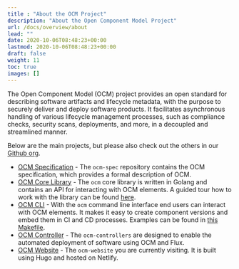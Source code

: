 ```yaml
---
title : "About the OCM Project"
description: "About the Open Component Model Project"
url: /docs/overview/about
lead: ""
date: 2020-10-06T08:48:23+00:00
lastmod: 2020-10-06T08:48:23+00:00
draft: false
weight: 11
toc: true
images: []
---
```


The Open Component Model (OCM) project provides an open standard for describing software artifacts and lifecycle metadata, with the purpose to securely deliver and deploy software products. It facilitates asynchronous handling of various lifecycle management processes, such as compliance checks, security scans, deployments, and more, in a decoupled and streamlined manner.

Below are the main projects, but please also check out the others in our [Github org](https://github.com/open-component-model).

- [OCM Specification](https://github.com/open-component-model/ocm-spec/blob/main/README.md) - The `ocm-spec` repository contains the OCM specification, which provides a formal description of OCM.
- [OCM Core Library](https://github.com/open-component-model/ocm#ocm-library) - The `ocm` core library is written in Golang and contains an API for interacting with OCM elements. A guided tour how to work with the library can be found [here](https://github.com/open-component-model/ocm/tree/main/examples/lib/tour#readme).
- [OCM CLI](https://github.com/open-component-model/ocm#ocm-cli) - With the `ocm` command line interface end users can interact with OCM elements. It makes it easy to create component versions and embed them in CI and CD processes. Examples can be found in [this Makefile](https://github.com/open-component-model/ocm/blob/main/examples/make/Makefile).
- [OCM Controller](https://github.com/open-component-model/ocm-controller) - The `ocm-controllers` are designed to enable the automated deployment of software using OCM and Flux.
- [OCM Website](https://github.com/open-component-model/ocm-website) - The `ocm-website` you are currently visiting. It is built using Hugo and hosted on Netlify.
